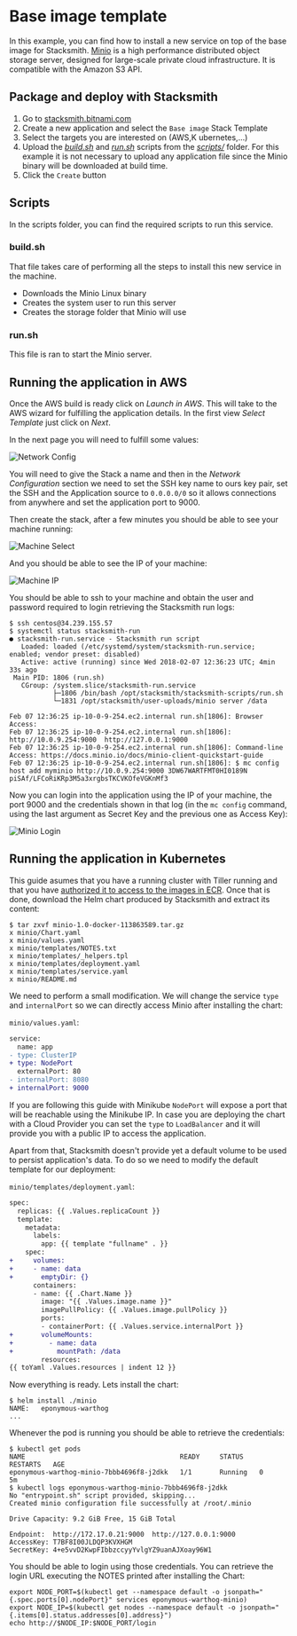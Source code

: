 # Base image template

In this example, you can find how to install a new service on top of the base image for Stacksmith. [Minio](https://www.minio.io) is a high performance distributed object storage server, designed for large-scale private cloud infrastructure. It is compatible with the Amazon S3 API.

## Package and deploy with Stacksmith

1. Go to [stacksmith.bitnami.com](https://stacksmith.bitnami.com)
2. Create a new application and select the `Base image` Stack Template
3. Select the targets you are interested on (AWS,K ubernetes,...)
5. Upload the [_build.sh_](scripts/build.sh) and [_run.sh_](scripts/run.sh) scripts from the [_scripts/_](scripts/) folder. For this example it is not necessary to upload any application file since the Minio binary will be downloaded at build time.
6. Click the `Create` button

## Scripts

In the scripts folder, you can find the required scripts to run this service. 

### build.sh 

That file takes care of performing all the steps to install this new service in the machine.

- Downloads the Minio Linux binary
- Creates the system user to run this server
- Creates the storage folder that Minio will use

### run.sh 

This file is ran to start the Minio server.

## Running the application in AWS

Once the AWS build is ready click on _Launch in AWS_. This will take to the AWS wizard for fulfilling the application details. In the first view _Select Template_ just click on _Next_.

In the next page you will need to fulfill some values:

![Network Config](./img/network-conf.png)

You will need to give the Stack a name and then in the _Network Configuration_ section we need to set the SSH key name to ours key pair, set the SSH and the Application source to `0.0.0.0/0` so it allows connections from anywhere and set the application port to 9000.

Then create the stack, after a few minutes you should be able to see your machine running:

![Machine Select](./img/machine-select.png)

And you should be able to see the IP of your machine:

![Machine IP](./img/ip-machine.png)

You should be able to ssh to your machine and obtain the user and password required to login retrieving the Stacksmith run logs:

```
$ ssh centos@34.239.155.57
$ systemctl status stacksmith-run
● stacksmith-run.service - Stacksmith run script
   Loaded: loaded (/etc/systemd/system/stacksmith-run.service; enabled; vendor preset: disabled)
   Active: active (running) since Wed 2018-02-07 12:36:23 UTC; 4min 33s ago
 Main PID: 1806 (run.sh)
   CGroup: /system.slice/stacksmith-run.service
           ├─1806 /bin/bash /opt/stacksmith/stacksmith-scripts/run.sh
           └─1831 /opt/stacksmith/user-uploads/minio server /data

Feb 07 12:36:25 ip-10-0-9-254.ec2.internal run.sh[1806]: Browser Access:
Feb 07 12:36:25 ip-10-0-9-254.ec2.internal run.sh[1806]: http://10.0.9.254:9000  http://127.0.0.1:9000
Feb 07 12:36:25 ip-10-0-9-254.ec2.internal run.sh[1806]: Command-line Access: https://docs.minio.io/docs/minio-client-quickstart-guide
Feb 07 12:36:25 ip-10-0-9-254.ec2.internal run.sh[1806]: $ mc config host add myminio http://10.0.9.254:9000 3DW67WARTFMT0HI0189N piSAf/LFCoRiKRp3M5a3xrgbsTKCVKOfeVGKnMf3
```

Now you can login into the application using the IP of your machine, the port 9000 and the credentials shown in that log (in the `mc config` command, using the last argument as Secret Key and the previous one as Access Key):

![Minio Login](./img/minio-login.png)

## Running the application in Kubernetes

This guide asumes that you have a running cluster with Tiller running and that you have [authorized it to access to the images in ECR](https://beta.stacksmith.bitnami.com/support/faq-k8s#How-do-I-authorize-my-Kubernetes-cluster-to-connect-to-my-Amazon-EC2-Container-Registry). Once that is done, download the Helm chart produced by Stacksmith and extract its content:

```
$ tar zxvf minio-1.0-docker-113863589.tar.gz
x minio/Chart.yaml
x minio/values.yaml
x minio/templates/NOTES.txt
x minio/templates/_helpers.tpl
x minio/templates/deployment.yaml
x minio/templates/service.yaml
x minio/README.md
```

We need to perform a small modification. We will change the service `type` and `internalPort` so we can directly access Minio after installing the chart:

`minio/values.yaml`:
```patch
service:
  name: app
- type: ClusterIP
+ type: NodePort
  externalPort: 80
- internalPort: 8080
+ internalPort: 9000
```

If you are following this guide with Minikube `NodePort` will expose a port that will be reachable using the Minikube IP. In case you are deploying the chart with a Cloud Provider you can set the `type` to `LoadBalancer` and it will provide you with a public IP to access the application.

Apart from that, Stacksmith doesn't provide yet a default volume to be used to persist application's data. To do so we need to modify the default template for our deployment:

`minio/templates/deployment.yaml`:
```patch
spec:
  replicas: {{ .Values.replicaCount }}
  template:
    metadata:
      labels:
        app: {{ template "fullname" . }}
    spec:
+     volumes:
+     - name: data
+       emptyDir: {}
      containers:
      - name: {{ .Chart.Name }}
        image: "{{ .Values.image.name }}"
        imagePullPolicy: {{ .Values.image.pullPolicy }}
        ports:
        - containerPort: {{ .Values.service.internalPort }}
+       volumeMounts:
+         - name: data
+           mountPath: /data
        resources:
{{ toYaml .Values.resources | indent 12 }}
```

Now everything is ready. Lets install the chart:

```
$ helm install ./minio
NAME:   eponymous-warthog
...
```

Whenever the pod is running you should be able to retrieve the credentials:

```
$ kubectl get pods
NAME                                       READY     STATUS    RESTARTS   AGE
eponymous-warthog-minio-7bbb4696f8-j2dkk   1/1       Running   0          5m
$ kubectl logs eponymous-warthog-minio-7bbb4696f8-j2dkk
No "entrypoint.sh" script provided, skipping...
Created minio configuration file successfully at /root/.minio

Drive Capacity: 9.2 GiB Free, 15 GiB Total

Endpoint:  http://172.17.0.21:9000  http://127.0.0.1:9000
AccessKey: T7BF8I00JLDQP3KVXHGM
SecretKey: 4+e5vvD2KwpFIbbzccyyYvlgYZ9uanAJXoay96W1
```

You should be able to login using those credentials. You can retrieve the login URL executing the NOTES printed after installing the Chart:

```
export NODE_PORT=$(kubectl get --namespace default -o jsonpath="{.spec.ports[0].nodePort}" services eponymous-warthog-minio)
export NODE_IP=$(kubectl get nodes --namespace default -o jsonpath="{.items[0].status.addresses[0].address}")
echo http://$NODE_IP:$NODE_PORT/login
```